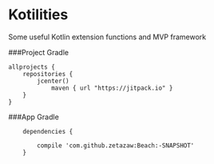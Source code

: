 # Kotilities
Some useful Kotlin extension functions and MVP framework


###Project Gradle
```
allprojects {
    repositories {
        jcenter()
            maven { url "https://jitpack.io" }
    }
}
```
###App Gradle

```
    dependencies {

        compile 'com.github.zetazaw:Beach:-SNAPSHOT'
    }
